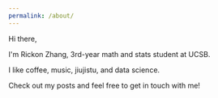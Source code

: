 ```yaml
---
permalink: /about/
---
```


Hi there,

I'm Rickon Zhang, 3rd-year math and stats student at UCSB.

I like coffee, music, jiujistu, and data science.

Check out my posts and feel free to get in touch with me!